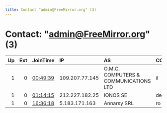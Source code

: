 ```yaml
---
title: Contact "admin@FreeMirror.org" (3)
---
```


# Contact: "admin@FreeMirror.org" (3)

|   Up |   Ext | JoinTime                                                                                              | IP             | AS                                        | CC   |   ORp |   Dirp | OS    | Version   | Nickname        |   eFamMembers |
|-----:|------:|:------------------------------------------------------------------------------------------------------|:---------------|:------------------------------------------|:-----|------:|-------:|:------|:----------|:----------------|--------------:|
|    1 |     0 | [00:49:39](https://nusenu.github.io/OrNetStats/w/relay/03F8C77DC05AA202B0622A6FA44A2FA29A8B534B.html) | 109.207.77.145 | O.M.C. COMPUTERS &amp; COMMUNICATIONS LTD | il   |   443 |      0 | Linux | 0.4.6.9   | FreeMirrorOrgIL |             9 |
|    1 |     0 | [01:14:15](https://nusenu.github.io/OrNetStats/w/relay/BF3F6FBDB35C9B84F158A2CA916F5965FE09DA5E.html) | 212.227.182.25 | IONOS SE                                  | de   |   443 |      0 | Linux | 0.4.6.9   | FreeMirrorOrgDE |             9 |
|    1 |     0 | [16:36:18](https://nusenu.github.io/OrNetStats/w/relay/2251CBD19E6A98662232F2D16B42A15981E83CC4.html) | 5.183.171.163  | Annarsy SRL                               | ro   |   443 |      0 | Linux | 0.4.6.9   | FreeMirrorOrgRO |             9 |
